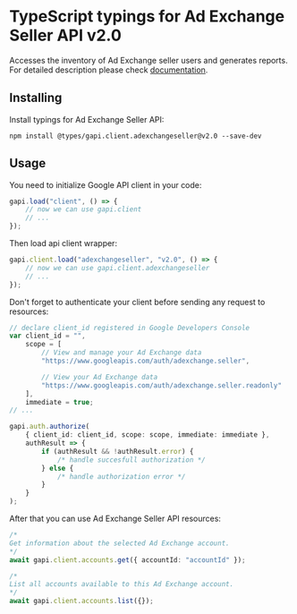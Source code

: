 # TypeScript typings for Ad Exchange Seller API v2.0

Accesses the inventory of Ad Exchange seller users and generates reports. For
detailed description please check
[documentation](https://developers.google.com/ad-exchange/seller-rest/).

## Installing

Install typings for Ad Exchange Seller API:

```
npm install @types/gapi.client.adexchangeseller@v2.0 --save-dev
```

## Usage

You need to initialize Google API client in your code:

```typescript
gapi.load("client", () => {
    // now we can use gapi.client
    // ...
});
```

Then load api client wrapper:

```typescript
gapi.client.load("adexchangeseller", "v2.0", () => {
    // now we can use gapi.client.adexchangeseller
    // ...
});
```

Don't forget to authenticate your client before sending any request to
resources:

```typescript
// declare client_id registered in Google Developers Console
var client_id = "",
    scope = [
        // View and manage your Ad Exchange data
        "https://www.googleapis.com/auth/adexchange.seller",

        // View your Ad Exchange data
        "https://www.googleapis.com/auth/adexchange.seller.readonly"
    ],
    immediate = true;
// ...

gapi.auth.authorize(
    { client_id: client_id, scope: scope, immediate: immediate },
    authResult => {
        if (authResult && !authResult.error) {
            /* handle succesfull authorization */
        } else {
            /* handle authorization error */
        }
    }
);
```

After that you can use Ad Exchange Seller API resources:

```typescript
/* 
Get information about the selected Ad Exchange account.  
*/
await gapi.client.accounts.get({ accountId: "accountId" });

/* 
List all accounts available to this Ad Exchange account.  
*/
await gapi.client.accounts.list({});
```
